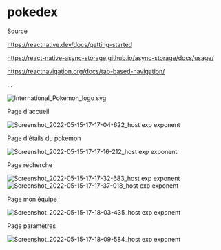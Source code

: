 # pokedex

Source 

https://reactnative.dev/docs/getting-started

https://react-native-async-storage.github.io/async-storage/docs/usage/

https://reactnavigation.org/docs/tab-based-navigation/

...

![International_Pokémon_logo svg](https://user-images.githubusercontent.com/91948963/168480165-160e0cdc-1c22-4dd8-80b3-06024d751791.png)


Page d'accueil 

![Screenshot_2022-05-15-17-17-04-622_host exp exponent](https://user-images.githubusercontent.com/91948963/168480372-11e2b4b0-5313-4081-b931-03e73a790cb4.jpg)

Page d'étails du pokemon

![Screenshot_2022-05-15-17-17-16-212_host exp exponent](https://user-images.githubusercontent.com/91948963/168480401-6a233225-2286-4246-9a6f-d8d7efeb04c9.jpg)

Page recherche

![Screenshot_2022-05-15-17-17-32-683_host exp exponent](https://user-images.githubusercontent.com/91948963/168480419-07c4ca51-c3b6-4720-b13c-126f0bae41a0.jpg)
![Screenshot_2022-05-15-17-17-37-018_host exp exponent](https://user-images.githubusercontent.com/91948963/168480428-32dffc51-8134-460c-b2a6-ce490d7b66ca.jpg)

Page mon équipe

![Screenshot_2022-05-15-17-18-03-435_host exp exponent](https://user-images.githubusercontent.com/91948963/168480451-a60cd2c5-aeae-428d-a1aa-a89072a994f8.jpg)

Page paramètres

![Screenshot_2022-05-15-17-18-09-584_host exp exponent](https://user-images.githubusercontent.com/91948963/168480463-3fc77af1-c76a-4429-9124-2cc1f81e4037.jpg)
